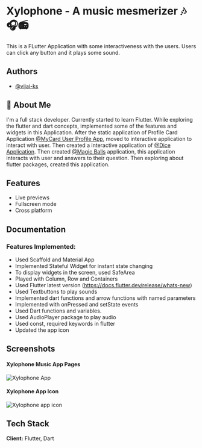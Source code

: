 
# Xylophone - A music mesmerizer 🎶🎧📻

This is a FLutter Application with some interactiveness with the users. Users can click any button and it plays some sound.



## Authors

- [@vijai-ks](https://www.github.com/vijai-ks)


## 🚀 About Me
I'm a full stack developer. Currently started to learn Flutter. While exploring the flutter and dart concepts, implemented some of the features and widgets in this Application. After the static application of Profile Card Application
[@MyCard User Profile App](https://github.com/vijai-ks/MyCard-User-Profile-Application),
moved to interactive application to interact with user. Then created a interactive application of [@Dice Application](https://github.com/vijai-ks/Dicee). Then created [@Magic Balls](https://github.com/vijai-ks/Magic_Balls) application, this application interacts with user and answers to their question. Then exploring about flutter packages, created this application.


## Features

- Live previews
- Fullscreen mode
- Cross platform


## Documentation

### Features Implemented:
- Used Scaffold and Material App
- Implemented Stateful Widget for instant state changing
- To display widgets in the screen, used SafeArea
- Played with Column, Row and Containers
- Used Flutter latest version (https://docs.flutter.dev/release/whats-new)
- Used Textbuttons to play sounds
- Implemented dart functions and arrow functions with named parameters
- Implemented with onPressed and setState events
- Used Dart functions and variables.
- Used AudioPlayer package to play audio
- Used const, required keywords in flutter
- Updated the app icon


## Screenshots

#### Xylophone Music App Pages
![Xylophone App](https://github.com/vijai-ks/Xylophone_App/assets/68953743/393a67dc-b340-486c-b696-ee0bace4fe51)


#### Xylophone App Icon
![Xylophone app icon](https://github.com/vijai-ks/Xylophone_App/assets/68953743/cd1ed83a-8937-494a-a6e5-5c464cd73bb9)





## Tech Stack

**Client:** Flutter, Dart


